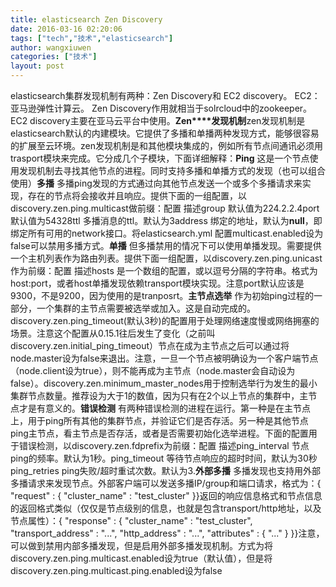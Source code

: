 ```yaml
---
title: elasticsearch Zen Discovery
date: 2016-03-16 02:20:06
tags: ["tech","技术","elasticsearch"]
author: wangxiuwen
categories: ["技术"]
layout: post
---
```







elasticsearch集群发现机制有两种：Zen Discovery和 EC2 discovery。
EC2：亚马逊弹性计算云。
Zen Discovery作用就相当于solrcloud中的zookeeper。EC2 discovery主要在亚马云平台中使用。**Zen****发现机制**zen发现机制是elasticsearch默认的内建模块。它提供了多播和单播两种发现方式，能够很容易的扩展至云环境。zen发现机制是和其他模块集成的，例如所有节点间通讯必须用trasport模块来完成。它分成几个子模块，下面详细解释：**Ping**
这是一个节点使用发现机制去寻找其他节点的进程。同时支持多播和单播方式的发现（也可以组合使用）**多播**
多播ping发现的方式通过向其他节点发送一个或多个多播请求来实现，存在的节点将会接收并且响应。提供下面的一组配置，以discovery.zen.ping.multicast做前缀：配置            描述group          默认值为224.2.2.4port           默认值为54328ttl            多播消息的ttl。默认为3address        绑定的地址，默认为**null**，即绑定所有可用的network接口。将elasticsearch.yml 配置multicast.enabled设为false可以禁用多播方式。**单播**
但多播禁用的情况下可以使用单播发现。需要提供一个主机列表作为路由列表。提供下面一组配置，以discovery.zen.ping.unicast作为前缀：配置         描述hosts        是一个数组的配置，或以逗号分隔的字符串。格式为host:port，或者host单播发现依赖transport模块实现。注意port默认应该是9300，不是9200，因为使用的是tranposrt。**主节点选举**
作为初始ping过程的一部分，一个集群的主节点需要被选举或加入。这是自动完成的。discovery.zen.ping_timeout(默认3秒)的配置用于处理网络速度慢或网络拥塞的场景。注意这个配置从0.15.1往后发生了变化（之前叫discovery.zen.initial_ping_timeout）节点在成为主节点之后可以通过将node.master设为false来退出。注意，一旦一个节点被明确设为一个客户端节点（node.client设为true），则不能再成为主节点（node.master会自动设为false）。discovery.zen.minimum_master_nodes用于控制选举行为发生的最小集群节点数量。推荐设为大于1的数值，因为只有在2个以上节点的集群中，主节点才是有意义的。**错误检测**
有两种错误检测的进程在运行。第一种是在主节点上，用于ping所有其他的集群节点，并验证它们是否存活。另一种是其他节点ping主节点，看主节点是否存活，或者是否需要初始化选举进程。下面的配置用于错误检测，以discovery.zen.fdprefix为前缀：配置                 描述ping_interval       节点ping的频率。默认为1秒。ping_timeout        等待节点响应的超时时间，默认为30秒ping_retries        ping失败/超时重试次数。默认为3.**外部多播**
多播发现也支持用外部多播请求来发现节点。外部客户端可以发送多播IP/group和端口请求，格式为：{   "request" : {      "cluster_name" : "test_cluster"   }}返回的响应信息格式和节点信息的返回格式类似（仅仅是节点级别的信息，也就是包含transport/http地址，以及节点属性）：{   "response" : {       "cluster_name" : "test_cluster",       "transport_address" : "...",       "http_address" : "...",       "attributes" : {       "..."       }    }}注意，可以做到禁用内部多播发现，但是启用外部多播发现机制。方式为将discovery.zen.ping.multicast.enabled设为true（默认值），但是将discovery.zen.ping.multicast.ping.enabled设为false

